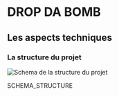 # DROP DA BOMB
## Les aspects techniques

### La structure du projet
![Schema de la structure du projet](https://github.com/LucasL13/WORK-L3/tree/master/DDB/Documentation/Documentation%20Officielle/SCHEMA_STRUCTURE.png "Logo Title Text 1")

SCHEMA_STRUCTURE